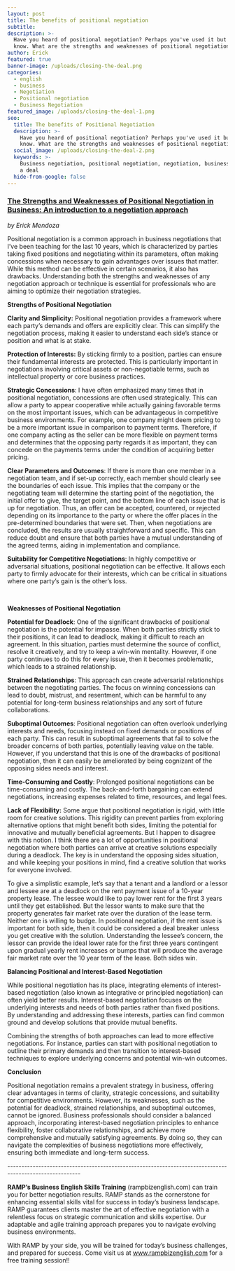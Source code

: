 ```yaml
---
layout: post
title: The benefits of positional negotiation
subtitle:
description: >-
  Have you heard of positional negotiation? Perhaps you've used it but didn't
  know. What are the strengths and weaknesses of positional negotiation? 
author: Erick
featured: true
banner-image: /uploads/closing-the-deal.png
categories:
  - english
  - business
  - Negotiation
  - Positional negotiation
  - Business Negotiation
featured_image: /uploads/closing-the-deal-1.png
seo:
  title: The benefits of Positional Negotiation
  description: >-
    Have you heard of positional negotiation? Perhaps you've used it but didn't
    know. What are the strengths and weaknesses of positional negotiation? 
  social_image: /uploads/closing-the-deal-2.png
  keywords: >-
    Business negotiation, positional negotiation, negotiation, business,closing
    a deal
  hide-from-google: false
---
```

### **<u>The Strengths and Weaknesses of Positional Negotiation in Business: An introduction to a negotiation approach</u>**

*by Erick Mendoza*

Positional negotiation is a common approach in business negotiations that I’ve been teaching for the last 10 years, which is characterized by parties taking fixed positions and negotiating within its parameters, often making concessions when necessary to gain advantages over issues that matter. While this method can be effective in certain scenarios, it also has drawbacks. Understanding both the strengths and weaknesses of any negotiation approach or technique is essential for professionals who are aiming to optimize their negotiation strategies.

**Strengths of Positional Negotiation**

**Clarity and Simplicity:** Positional negotiation provides a framework where each party’s demands and offers are explicitly clear. This can simplify the negotiation process, making it easier to understand each side’s stance or position and what is at stake.

**Protection of Interests:** By sticking firmly to a position, parties can ensure their fundamental interests are protected. This is particularly important in negotiations involving critical assets or non-negotiable terms, such as intellectual property or core business practices.

**Strategic Concessions**: I have often emphasized many times that in positional negotiation, concessions are often used strategically. This can allow a party to appear cooperative while actually gaining favorable terms on the most important issues, which can be advantageous in competitive business environments. For example, one company might deem pricing to be a more important issue in comparison to payment terms. Therefore, if one company acting as the seller can be more flexible on payment terms and determines that the opposing party regards it as important, they can concede on the payments terms under the condition of acquiring better pricing.

**Clear Parameters and Outcomes**: If there is more than one member in a negotiation team, and if set-up correctly, each member should clearly see the boundaries of each issue. This implies that the company or the negotiating team will determine the starting point of the negotiation, the initial offer to give, the target point, and the bottom line of each issue that is up for negotiation. Thus, an offer can be accepted, countered, or rejected depending on its importance to the party or where the offer places in the pre-determined boundaries that were set. Then, when negotiations are concluded, the results are usually straightforward and specific. This can reduce doubt and ensure that both parties have a mutual understanding of the agreed terms, aiding in implementation and compliance.

**Suitability for Competitive Negotiations**: In highly competitive or adversarial situations, positional negotiation can be effective. It allows each party to firmly advocate for their interests, which can be critical in situations where one party’s gain is the other’s loss.

&nbsp;

**Weaknesses of Positional Negotiation**

**Potential for Deadlock**: One of the significant drawbacks of positional negotiation is the potential for impasse. When both parties strictly stick to their positions, it can lead to deadlock, making it difficult to reach an agreement. In this situation, parties must determine the source of conflict, resolve it creatively, and try to keep a win-win mentality. However, if one party continues to do this for every issue, then it becomes problematic, which leads to a strained relationship.

**Strained Relationships**: This approach can create adversarial relationships between the negotiating parties. The focus on winning concessions can lead to doubt, mistrust, and resentment, which can be harmful to any potential for long-term business relationships and any sort of future collaborations.

**Suboptimal Outcomes**: Positional negotiation can often overlook underlying interests and needs, focusing instead on fixed demands or positions of each party. This can result in suboptimal agreements that fail to solve the broader concerns of both parties, potentially leaving value on the table. However, if you understand that this is one of the drawbacks of positional negotiation, then it can easily be ameliorated by being cognizant of the opposing sides needs and interest.

**Time-Consuming and Costly**: Prolonged positional negotiations can be time-consuming and costly. The back-and-forth bargaining can extend negotiations, increasing expenses related to time, resources, and legal fees.

**Lack of Flexibility:** Some argue that positional negotiation is rigid, with little room for creative solutions. This rigidity can prevent parties from exploring alternative options that might benefit both sides, limiting the potential for innovative and mutually beneficial agreements. But I happen to disagree with this notion. I think there are a lot of opportunities in positional negotiation where both parties can arrive at creative solutions especially during a deadlock. The key is in understand the opposing sides situation, and while keeping your positions in mind, find a creative solution that works for everyone involved.

To give a simplistic example, let’s say that a tenant and a landlord or a lessor and lessee are at a deadlock on the rent payment issue of a 10-year property lease. The lessee would like to pay lower rent for the first 3 years until they get established. But the lessor wants to make sure that the property generates fair market rate over the duration of the lease term. Neither one is willing to budge. In positional negotiation, if the rent issue is important for both side, then it could be considered a deal breaker unless you get creative with the solution. Understanding the lessee’s concern, the lessor can provide the ideal lower rate for the first three years contingent upon gradual yearly rent increases or bumps that will produce the average fair market rate over the 10 year term of the lease. Both sides win.

**Balancing Positional and Interest-Based Negotiation**

While positional negotiation has its place, integrating elements of interest-based negotiation (also known as integrative or principled negotiation) can often yield better results. Interest-based negotiation focuses on the underlying interests and needs of both parties rather than fixed positions. By understanding and addressing these interests, parties can find common ground and develop solutions that provide mutual benefits.

Combining the strengths of both approaches can lead to more effective negotiations. For instance, parties can start with positional negotiation to outline their primary demands and then transition to interest-based techniques to explore underlying concerns and potential win-win outcomes.

**Conclusion**

Positional negotiation remains a prevalent strategy in business, offering clear advantages in terms of clarity, strategic concessions, and suitability for competitive environments. However, its weaknesses, such as the potential for deadlock, strained relationships, and suboptimal outcomes, cannot be ignored. Business professionals should consider a balanced approach, incorporating interest-based negotiation principles to enhance flexibility, foster collaborative relationships, and achieve more comprehensive and mutually satisfying agreements. By doing so, they can navigate the complexities of business negotiations more effectively, ensuring both immediate and long-term success.

\--------------------------------------------------------------------------------------------------------

**RAMP’s Business English Skills Training** (rampbizenglish.com) can train you for better negotiation results. RAMP stands as the cornerstone for enhancing essential skills vital for success in today’s business landscape. RAMP guarantees clients master the art of effective negotiation with a relentless focus on strategic communication and skills expertise. Our adaptable and agile training approach prepares you to navigate evolving business environments.

With RAMP by your side, you will be trained for today’s business challenges, and prepared for success. Come visit us at www.rampbizenglish.com for a free training session!!